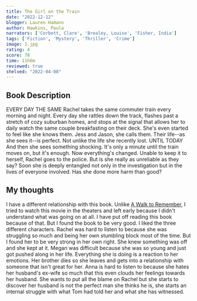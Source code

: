 ```yaml
---
title: The Girl on the Train
date: "2022-12-12"
blogger: Lauren Hamann
author: Hawkins, Paula
narrators: ['Corbett, Clare', 'Brealey, Louise', 'Fisher, India']
tags: ['Fiction', 'Mystery', 'Thriller', 'Crime']
image: 1.jpg
rating: 4
score: 78
time: 11h6m
reviewed: true
shelved: "2022-04-08"
---
```




## Book Description

EVERY DAY THE SAME
Rachel takes the same commuter train every morning and night. Every day she rattles down the track, flashes past a stretch of cozy suburban homes, and stops at the signal that allows her to daily watch the same couple breakfasting on their deck. She's even started to feel like she knows them. Jess and Jason, she calls them. Their life--as she sees it--is perfect. Not unlike the life she recently lost.
UNTIL TODAY
And then she sees something shocking. It's only a minute until the train moves on, but it's enough. Now everything's changed. Unable to keep it to herself, Rachel goes to the police. But is she really as unreliable as they say? Soon she is deeply entangled not only in the investigation but in the lives of everyone involved. Has she done more harm than good?


## My thoughts

I have a different relationship with this book. Unlike [A Walk to Remember](/reviews/A%20Walk%20to%20Remember/), I tried to watch this movie in the theaters and left early because I didn't understand what was going on at all. I have put off reading this book because of that. But I found the book to be very good. I liked the three different characters. Rachel was hard to listen to because she was struggling so much and being her own stumbling block most of the time. But I found her to be very strong in her own right. She knew something was off and she kept at it. Megan was difficult because she was so young and just got pushed along in her life. Everything she is doing is a reaction to her emotions. Her brother dies so she leaves and gets into a relationship with someone that isn't great for her. Anna is hard to listen to because she hates her husband's ex-wife so much that this even clouds her feelings towards her husband. She wants to put all the blame on Rachel but she starts to discover her husband is not the perfect man she thinks he is, she starts an internal struggle with what Tom had told her and what she has witnessed. 

